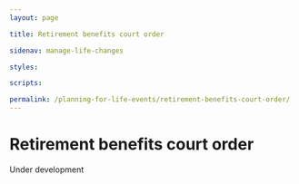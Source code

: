 ```yaml
---
layout: page

title: Retirement benefits court order

sidenav: manage-life-changes

styles:

scripts:

permalink: /planning-for-life-events/retirement-benefits-court-order/
---
```


# Retirement benefits court order

Under development


<!-- CONTENT END -->
